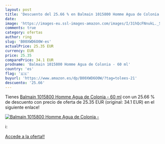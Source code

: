 ```yaml
---
layout: post
title: 'Descuento del 25.66 % en Balmain 1015800 Homme Agua de Colonia - '
date: 
image: 'https://images-eu.ssl-images-amazon.com/images/I/31hQcFNnukL._SL200_.jpg'
comments: true
category: ofertas
author: ring
slug: 'B00XWD6O0W-es'
actualPrice: 25.35 EUR
currency: EUR
price: 25.35
comparePrice: 34.1 EUR
prodname: 'Balmain 1015800 Homme Agua de Colonia - 60 ml'
country: 'es'
flag: '🇪🇸'
buyurl: 'https://www.amazon.es/dp/B00XWD6O0W/?tag=tolees-21'
descuento: '25.66'
---
```


Tienes [Balmain 1015800 Homme Agua de Colonia - 60 ml](https://www.amazon.es/dp/B00XWD6O0W/?tag=tolees-21) con un 25.66 % de descuento con precio de oferta de 25.35 EUR (original: 34.1 EUR) en el siguiente enlace!

[![Balmain 1015800 Homme Agua de Colonia - ](https://images-eu.ssl-images-amazon.com/images/I/31hQcFNnukL._SL200_.jpg)](https://www.amazon.es/dp/B00XWD6O0W/?tag=tolees-21)

ℹ️:


[Accede a la oferta!!](https://www.amazon.es/dp/B00XWD6O0W/?tag=tolees-21)
